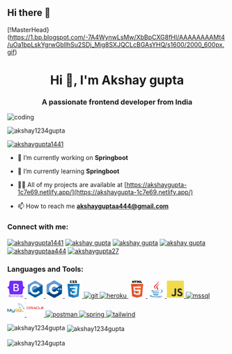 ## Hi there 👋


[!MasterHead}(https://1.bp.blogspot.com/-7A4WynwLsMw/XbBpCXG8fHI/AAAAAAAAMt4/uOa1bpLskYgrwGbllhSu2SDj_Mig8SXJQCLcBGAsYHQ/s1600/2000_600px.gif)
<h1 align="center">Hi 👋, I'm Akshay gupta</h1>
<h3 align="center">A passionate frontend developer from India</h3>
<img align-"right" alt="coding" width="400" src="https://www.shutterstock.com/image-vector/young-man-programmer-working-on-600nw-741320251.jpg">

<p align="left"> <img src="https://komarev.com/ghpvc/?username=akshay1234gupta&label=Profile%20views&color=0e75b6&style=flat" alt="akshay1234gupta" /> </p>

<p align="left"> <a href="https://twitter.com/akshaygupta1441" target="blank"><img src="https://img.shields.io/twitter/follow/akshaygupta1441?logo=twitter&style=for-the-badge" alt="akshaygupta1441" /></a> </p>

- 🔭 I’m currently working on **Springboot**

- 🌱 I’m currently learning **Springboot**

- 👨‍💻 All of my projects are available at [https://akshaygupta-1c7e69.netlify.app/](https://akshaygupta-1c7e69.netlify.app/)

- 📫 How to reach me **akshayguptaa444@gmail.com**

<h3 align="left">Connect with me:</h3>
<p align="left">
<a href="https://twitter.com/akshaygupta1441" target="blank"><img align="center" src="https://raw.githubusercontent.com/rahuldkjain/github-profile-readme-generator/master/src/images/icons/Social/twitter.svg" alt="akshaygupta1441" height="30" width="40" /></a>
<a href="https://linkedin.com/in/akshay gupta" target="blank"><img align="center" src="https://raw.githubusercontent.com/rahuldkjain/github-profile-readme-generator/master/src/images/icons/Social/linked-in-alt.svg" alt="akshay gupta" height="30" width="40" /></a>
<a href="https://fb.com/akshay gupta" target="blank"><img align="center" src="https://raw.githubusercontent.com/rahuldkjain/github-profile-readme-generator/master/src/images/icons/Social/facebook.svg" alt="akshay gupta" height="30" width="40" /></a>
<a href="https://instagram.com/akshay gupta" target="blank"><img align="center" src="https://raw.githubusercontent.com/rahuldkjain/github-profile-readme-generator/master/src/images/icons/Social/instagram.svg" alt="akshay gupta" height="30" width="40" /></a>
<a href="https://www.leetcode.com/akshayguptaa444" target="blank"><img align="center" src="https://raw.githubusercontent.com/rahuldkjain/github-profile-readme-generator/master/src/images/icons/Social/leet-code.svg" alt="akshayguptaa444" height="30" width="40" /></a>
<a href="https://auth.geeksforgeeks.org/user/akshaygupta27" target="blank"><img align="center" src="https://raw.githubusercontent.com/rahuldkjain/github-profile-readme-generator/master/src/images/icons/Social/geeks-for-geeks.svg" alt="akshaygupta27" height="30" width="40" /></a>
</p>

<h3 align="left">Languages and Tools:</h3>
<p align="left"> <a href="https://getbootstrap.com" target="_blank" rel="noreferrer"> <img src="https://raw.githubusercontent.com/devicons/devicon/master/icons/bootstrap/bootstrap-plain-wordmark.svg" alt="bootstrap" width="40" height="40"/> </a> <a href="https://www.cprogramming.com/" target="_blank" rel="noreferrer"> <img src="https://raw.githubusercontent.com/devicons/devicon/master/icons/c/c-original.svg" alt="c" width="40" height="40"/> </a> <a href="https://www.w3schools.com/cpp/" target="_blank" rel="noreferrer"> <img src="https://raw.githubusercontent.com/devicons/devicon/master/icons/cplusplus/cplusplus-original.svg" alt="cplusplus" width="40" height="40"/> </a> <a href="https://www.w3schools.com/css/" target="_blank" rel="noreferrer"> <img src="https://raw.githubusercontent.com/devicons/devicon/master/icons/css3/css3-original-wordmark.svg" alt="css3" width="40" height="40"/> </a> <a href="https://git-scm.com/" target="_blank" rel="noreferrer"> <img src="https://www.vectorlogo.zone/logos/git-scm/git-scm-icon.svg" alt="git" width="40" height="40"/> </a> <a href="https://heroku.com" target="_blank" rel="noreferrer"> <img src="https://www.vectorlogo.zone/logos/heroku/heroku-icon.svg" alt="heroku" width="40" height="40"/> </a> <a href="https://www.w3.org/html/" target="_blank" rel="noreferrer"> <img src="https://raw.githubusercontent.com/devicons/devicon/master/icons/html5/html5-original-wordmark.svg" alt="html5" width="40" height="40"/> </a> <a href="https://www.java.com" target="_blank" rel="noreferrer"> <img src="https://raw.githubusercontent.com/devicons/devicon/master/icons/java/java-original.svg" alt="java" width="40" height="40"/> </a> <a href="https://developer.mozilla.org/en-US/docs/Web/JavaScript" target="_blank" rel="noreferrer"> <img src="https://raw.githubusercontent.com/devicons/devicon/master/icons/javascript/javascript-original.svg" alt="javascript" width="40" height="40"/> </a> <a href="https://www.microsoft.com/en-us/sql-server" target="_blank" rel="noreferrer"> <img src="https://www.svgrepo.com/show/303229/microsoft-sql-server-logo.svg" alt="mssql" width="40" height="40"/> </a> <a href="https://www.mysql.com/" target="_blank" rel="noreferrer"> <img src="https://raw.githubusercontent.com/devicons/devicon/master/icons/mysql/mysql-original-wordmark.svg" alt="mysql" width="40" height="40"/> </a> <a href="https://www.oracle.com/" target="_blank" rel="noreferrer"> <img src="https://raw.githubusercontent.com/devicons/devicon/master/icons/oracle/oracle-original.svg" alt="oracle" width="40" height="40"/> </a> <a href="https://postman.com" target="_blank" rel="noreferrer"> <img src="https://www.vectorlogo.zone/logos/getpostman/getpostman-icon.svg" alt="postman" width="40" height="40"/> </a> <a href="https://spring.io/" target="_blank" rel="noreferrer"> <img src="https://www.vectorlogo.zone/logos/springio/springio-icon.svg" alt="spring" width="40" height="40"/> </a> <a href="https://tailwindcss.com/" target="_blank" rel="noreferrer"> <img src="https://www.vectorlogo.zone/logos/tailwindcss/tailwindcss-icon.svg" alt="tailwind" width="40" height="40"/> </a> </p>

<p><img align="left" src="https://github-readme-stats.vercel.app/api/top-langs?username=akshay1234gupta&show_icons=true&locale=en&layout=compact" alt="akshay1234gupta" /></p>

<p>&nbsp;<img align="center" src="https://github-readme-stats.vercel.app/api?username=akshay1234gupta&show_icons=true&locale=en" alt="akshay1234gupta" /></p>

<p><img align="center" src="https://github-readme-streak-stats.herokuapp.com/?user=akshay1234gupta&" alt="akshay1234gupta" /></p>

